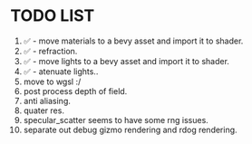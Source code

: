 # TODO LIST
01. ✅ - move materials to a bevy asset and import it to shader.
02. ✅ - refraction.
03. ✅ - move lights to a bevy asset and import it to shader.
04. ✅ - atenuate lights..
05. move to wgsl :/
06. post process depth of field.
07. anti aliasing.
08. quater res.
09. specular_scatter seems to have some rng issues.
10. separate out debug gizmo rendering and rdog rendering.
